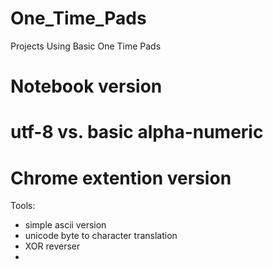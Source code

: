 # One_Time_Pads
Projects Using Basic One Time Pads

# Notebook version

# utf-8 vs. basic alpha-numeric

# Chrome extention version


Tools:
- simple ascii version
- unicode byte to character translation
- XOR reverser
- 
 
